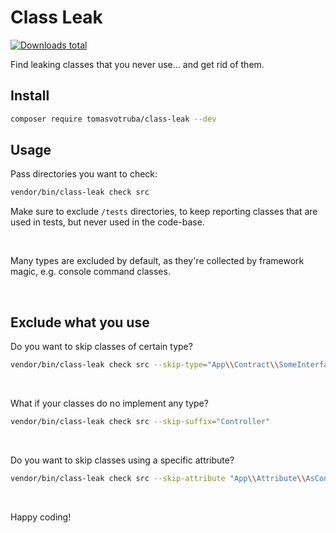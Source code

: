 # Class Leak

[![Downloads total](https://img.shields.io/packagist/dt/tomasvotruba/class-leak.svg?style=flat-square)](https://packagist.org/packages/tomasvotruba/class-leak/stats)

Find leaking classes that you never use... and get rid of them.

## Install

```bash
composer require tomasvotruba/class-leak --dev
```

## Usage

Pass directories you want to check:

```bash
vendor/bin/class-leak check src
```

Make sure to exclude `/tests` directories, to keep reporting classes that are used in tests, but never used in the code-base.

<br>

Many types are excluded by default, as they're collected by framework magic, e.g. console command classes.

<br>

## Exclude what you use

Do you want to skip classes of certain type?

```bash
vendor/bin/class-leak check src --skip-type="App\\Contract\\SomeInterface"
```

<br>

What if your classes do no implement any type?

```bash
vendor/bin/class-leak check src --skip-suffix="Controller"
```

<br>

Do you want to skip classes using a specific attribute?

```bash
vendor/bin/class-leak check src --skip-attribute "App\\Attribute\\AsController"
```

<br>

Happy coding!
